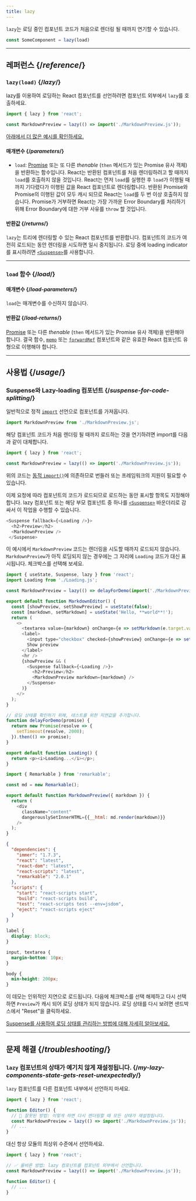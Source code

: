 ```yaml
---
title: lazy
---
```


<Intro>

`lazy`는 로딩 중인 컴포넌트 코드가 처음으로 렌더링 될 때까지 연기할 수 있습니다.

```js
const SomeComponent = lazy(load)
```

</Intro>

<InlineToc />

---

## 레퍼런스 {/*reference*/}

### `lazy(load)` {/*lazy*/}

lazy를 이용하여 로딩하는 React 컴포넌트를 선언하려면 컴포넌트 외부에서 `lazy`를 호출하세요.

```js
import { lazy } from 'react';

const MarkdownPreview = lazy(() => import('./MarkdownPreview.js'));
```

[아래에서 더 많은 예시를 확인하세요.](#usage)

#### 매개변수 {/*parameters*/}

* `load`: [Promise](https://developer.mozilla.org/ko/docs/Web/JavaScript/Reference/Global_Objects/Promise) 또는 또 다른 *thenable* (`then` 메서드가 있는 Promise 유사 객체)을 반환하는 함수입니다. React는 반환된 컴포넌트를 처음 렌더링하려고 할 때까지 `load`를 호출하지 않을 것입니다. React는 먼저 `load`를 실행한 후 `load`가 이행될 때까지 기다렸다가 이행된 값을 React 컴포넌트로 렌더링합니다. 반환된 Promise와 Promise의 이행된 값이 모두 캐시 되므로 React는 `load`를 두 번 이상 호출하지 않습니다. Promise가 거부하면 React는 가장 가까운 Error Boundary를 처리하기 위해 Error Boundary에 대한 거부 사유를 `throw` 할 것입니다.

#### 반환값 {/*returns*/}

`lazy`는 트리에 렌더링할 수 있는 React 컴포넌트를 반환합니다. 컴포넌트의 코드가 여전히 로드되는 동안 렌더링을 시도하면 일시 중지됩니다. 로딩 중에 loading indicator를 표시하려면 [`<Suspense>`](/reference/react/Suspense)를 사용합니다.

---

### `load` 함수 {/*load*/}

#### 매개변수 {/*load-parameters*/}

`load`는 매개변수를 수신하지 않습니다.

#### 반환값 {/*load-returns*/}

[Promise](https://developer.mozilla.org/ko/docs/Web/JavaScript/Reference/Global_Objects/Promise) 또는 다른 *thenable* (`then` 메서드가 있는 Promise 유사 객체)을 반환해야 합니다. 결국 함수, [`memo`](/reference/react/memo) 또는 [`forwardRef`](/reference/react/forwardRef) 컴포넌트와 같은 유효한 React 컴포넌트 유형으로 이행해야 합니다.

---

## 사용법 {/*usage*/}

### Suspense와 Lazy-loading 컴포넌트 {/*suspense-for-code-splitting*/}

일반적으로 정적 [`import`](https://developer.mozilla.org/ko/docs/Web/JavaScript/Reference/Statements/import) 선언으로 컴포넌트를 가져옵니다.

```js
import MarkdownPreview from './MarkdownPreview.js';
```

해당 컴포넌트 코드가 처음 렌더링 될 때까지 로드하는 것을 연기하려면 import를 다음과 같이 대체합니다.

```js
import { lazy } from 'react';

const MarkdownPreview = lazy(() => import('./MarkdownPreview.js'));
```

위의 코드는 [동적 `import()`](https://developer.mozilla.org/en-US/docs/Web/JavaScript/Reference/Operators/import)에 의존하므로 번들러 또는 프레임워크의 지원이 필요할 수 있습니다.

이제 요청에 따라 컴포넌트의 코드가 로드되므로 로드하는 동안 표시할 항목도 지정해야 합니다. lazy 컴포넌트 또는 해당 부모 컴포넌트 중 하나를 [`<Suspense>`](/reference/react/Suspense) 바운더리로 감싸서 이 작업을 수행할 수 있습니다.

```js {1,4}
<Suspense fallback={<Loading />}>
  <h2>Preview</h2>
  <MarkdownPreview />
 </Suspense>
```

이 예시에서 `MarkdownPreview` 코드는 렌더링을 시도할 때까지 로드되지 않습니다. `MarkdownPreview`가 아직 로딩되지 않는 경우에는 그 자리에 `Loading` 코드가 대신 표시됩니다. 체크박스를 선택해 보세요.

<Sandpack>

```js App.js
import { useState, Suspense, lazy } from 'react';
import Loading from './Loading.js';

const MarkdownPreview = lazy(() => delayForDemo(import('./MarkdownPreview.js')));

export default function MarkdownEditor() {
  const [showPreview, setShowPreview] = useState(false);
  const [markdown, setMarkdown] = useState('Hello, **world**!');
  return (
    <>
      <textarea value={markdown} onChange={e => setMarkdown(e.target.value)} />
      <label>
        <input type="checkbox" checked={showPreview} onChange={e => setShowPreview(e.target.checked)} />
        Show preview
      </label>
      <hr />
      {showPreview && (
        <Suspense fallback={<Loading />}>
          <h2>Preview</h2>
          <MarkdownPreview markdown={markdown} />
        </Suspense>
      )}
    </>
  );
}

// 로딩 상태를 확인하기 위해, 테스트를 위한 지연값을 추가합니다.
function delayForDemo(promise) {
  return new Promise(resolve => {
    setTimeout(resolve, 2000);
  }).then(() => promise);
}
```

```js Loading.js
export default function Loading() {
  return <p><i>Loading...</i></p>;
}
```

```js MarkdownPreview.js
import { Remarkable } from 'remarkable';

const md = new Remarkable();

export default function MarkdownPreview({ markdown }) {
  return (
    <div
      className="content"
      dangerouslySetInnerHTML={{__html: md.render(markdown)}}
    />
  );
}
```

```json package.json hidden
{
  "dependencies": {
    "immer": "1.7.3",
    "react": "latest",
    "react-dom": "latest",
    "react-scripts": "latest",
    "remarkable": "2.0.1"
  },
  "scripts": {
    "start": "react-scripts start",
    "build": "react-scripts build",
    "test": "react-scripts test --env=jsdom",
    "eject": "react-scripts eject"
  }
}
```

```css
label {
  display: block;
}

input, textarea {
  margin-bottom: 10px;
}

body {
  min-height: 200px;
}
```

</Sandpack>

이 데모는 인위적인 지연으로 로드됩니다. 다음에 체크박스를 선택 해제하고 다시 선택하면 `Preview`가 캐시 되어 로딩 상태가 되지 않습니다. 로딩 상태를 다시 보려면 샌드박스에서 "Reset"을 클릭하세요.

[Suspense를 사용하여 로딩 상태를 관리하는 방법에 대해 자세히 알아보세요.](/reference/react/Suspense)

---

## 문제 해결 {/*troubleshooting*/}

### `lazy` 컴포넌트의 상태가 예기치 않게 재설정됩니다. {/*my-lazy-components-state-gets-reset-unexpectedly*/}

`lazy` 컴포넌트를 다른 컴포넌트 내부에서 선언하지 마세요.

```js {4-5}
import { lazy } from 'react';

function Editor() {
  // 🔴 잘못된 방법: 이렇게 하면 다시 렌더링할 때 모든 상태가 재설정됩니다.
  const MarkdownPreview = lazy(() => import('./MarkdownPreview.js'));
  // ...
}
```

대신 항상 모듈의 최상위 수준에서 선언하세요.

```js {3-4}
import { lazy } from 'react';

// ✅ 올바른 방법: lazy 컴포넌트를 컴포넌트 외부에서 선언합니다.
const MarkdownPreview = lazy(() => import('./MarkdownPreview.js'));

function Editor() {
  // ...
}
```
